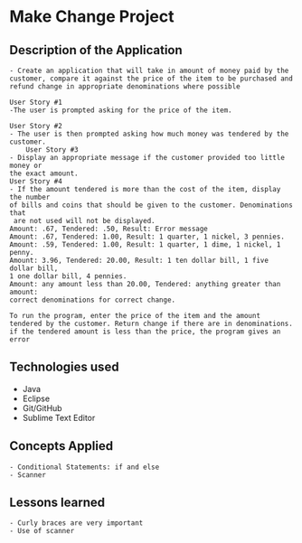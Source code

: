 # Make Change Project

## Description of the Application
	- Create an application that will take in amount of money paid by the customer, compare it against the price of the item to be purchased and refund change in appropriate denominations where possible

	User Story #1
	-The user is prompted asking for the price of the item.

	User Story #2
	- The user is then prompted asking how much money was tendered by the customer.
        User Story #3
	- Display an appropriate message if the customer provided too little money or
	the exact amount.
	User Story #4
	- If the amount tendered is more than the cost of the item, display the number
	of bills and coins that should be given to the customer. Denominations that
	 are not used will not be displayed.
	Amount: .67, Tendered: .50, Result: Error message
	Amount: .67, Tendered: 1.00, Result: 1 quarter, 1 nickel, 3 pennies.
	Amount: .59, Tendered: 1.00, Result: 1 quarter, 1 dime, 1 nickel, 1 penny.
	Amount: 3.96, Tendered: 20.00, Result: 1 ten dollar bill, 1 five dollar bill,
	1 one dollar bill, 4 pennies.
	Amount: any amount less than 20.00, Tendered: anything greater than amount:
	correct denominations for correct change.
	
	To run the program, enter the price of the item and the amount tendered by the customer. Return change if there are in denominations. if the tendered amount is less than the price, the program gives an error
## Technologies used
 - Java
 - Eclipse
 - Git/GitHub
 - Sublime Text Editor

## Concepts Applied
	- Conditional Statements: if and else
	- Scanner

## Lessons learned
	- Curly braces are very important
	- Use of scanner